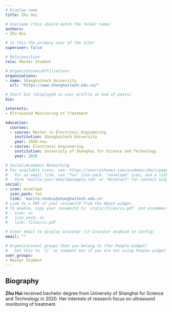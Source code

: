 ```yaml
---
# Display name
title: Zhu Hui

# Username (this should match the folder name)
authors:
- Zhu Hui

# Is this the primary user of the site?
superuser: false

# Role/position
role: Master Student

# Organizations/Affiliations
organizations:
- name: Shanghaitech University
  url: "https://www.shanghaitech.edu.cn/"

# Short bio (displayed in user profile at end of posts)
bio: 

interests:
- Ultrasound Monitoring of Treatment

education:
  courses:
  - course: Master in Electronic Engineering
    institution: Shanghaitech University
    year: 2020-now
  - course: Electronic Engineering
    institution: University of Shanghai for Science and Technology
    year: 2020

# Social/Academic Networking
# For available icons, see: https://sourcethemes.com/academic/docs/page-builder/#icons
#   For an email link, use "fas" icon pack, "envelope" icon, and a link in the
#   form "mailto:your-email@example.com" or "#contact" for contact widget.
social:
- icon: envelope
  icon_pack: fas
  link: 'mailto:zhuhui@shanghaitech.edu.cn'
# Link to a PDF of your resume/CV from the About widget.
# To enable, copy your resume/CV to `static/files/cv.pdf` and uncomment the lines below.
# - icon: cv
#   icon_pack: ai
#   link: files/cv.pdf

# Enter email to display Gravatar (if Gravatar enabled in Config)
email: ""

# Organizational groups that you belong to (for People widget)
#   Set this to `[]` or comment out if you are not using People widget.
user_groups:
- Master Student
---
```

## Biography

**Zhu Hui** received bachelor degree from University of Shanghai for Science and Technology in 2020. Her interests of research focus on ultrasound monitoring of treatment.
